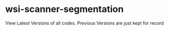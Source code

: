 # wsi-scanner-segmentation
View Latest Versions of all codes. Previous Versions are just kept for record
